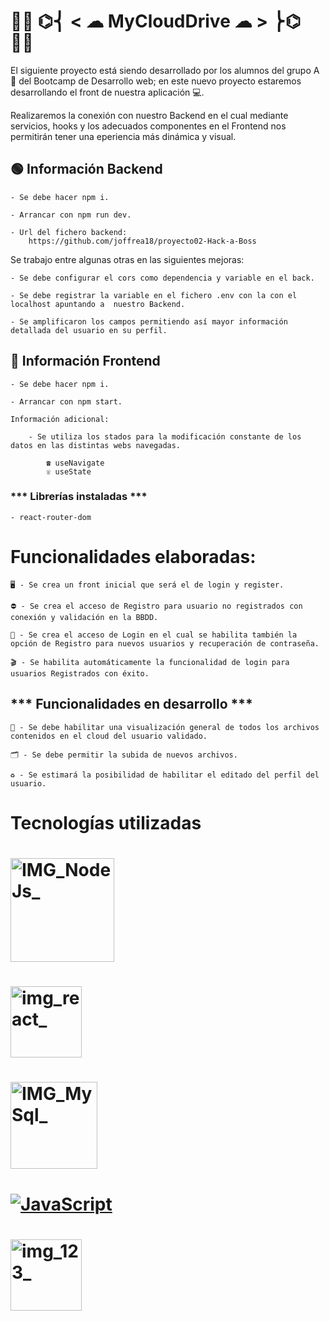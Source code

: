 #     👨‍💻 **********************************⌬⎨ < ☁ MyCloudDrive ☁ > ⎬⌬********************************** 👨‍💻


El siguiente proyecto está siendo desarrollado por los alumnos del grupo A 📝 del Bootcamp de Desarrollo web; en este nuevo proyecto estaremos desarrollando el front de nuestra aplicación 💻.

Realizaremos la conexión con nuestro Backend en el cual mediante servicios, hooks y los adecuados componentes en el Frontend nos permitirán tener una eperiencia más dinámica y visual.


## 🟢 Información Backend

    - Se debe hacer npm i.
    
    - Arrancar con npm run dev.

    - Url del fichero backend:
        https://github.com/joffrea18/proyecto02-Hack-a-Boss

Se trabajo entre algunas otras en las siguientes mejoras:

    - Se debe configurar el cors como dependencia y variable en el back.
    
    - Se debe registrar la variable en el fichero .env con la con el localhost apuntando a  nuestro Backend.
    
    - Se amplificaron los campos permitiendo así mayor información detallada del usuario en su perfil.


## 🔵 Información Frontend

    - Se debe hacer npm i.
    
    - Arrancar con npm start.

    Información adicional:
    
        - Se utiliza los stados para la modificación constante de los datos en las distintas webs navegadas.
        
            ☎︎ useNavigate
            ☏ useState


### *** Librerías instaladas ***

    - react-router-dom


# Funcionalidades elaboradas:


    🖥️ - Se crea un front inicial que será el de login y register.
    
    ⛔️ - Se crea el acceso de Registro para usuario no registrados con conexión y validación en la BBDD.
    
    👤 - Se crea el acceso de Login en el cual se habilita también la opción de Registro para nuevos usuarios y recuperación de contraseña.
    
    🎬 - Se habilita automáticamente la funcionalidad de login para usuarios Registrados con éxito.
    

## *** Funcionalidades en desarrollo ***

    👀 - Se debe habilitar una visualización general de todos los archivos contenidos en el cloud del usuario validado.
    
    🗂️ - Se debe permitir la subida de nuevos archivos.
    
    ♻︎ - Se estimará la posibilidad de habilitar el editado del perfil del usuario.




# Tecnologías utilizadas


# <img width="166" alt="IMG_NodeJs_" src="https://user-images.githubusercontent.com/123706095/236196535-2783aca6-aaee-4675-8501-f35ee35d1a5b.png">

# <img width="114" alt="img_react_" src="https://camo.githubusercontent.com/48d099290b4cb2d7937bcd96e8497cf1845b54a810a6432c70cf944b60b40c77/68747470733a2f2f7261776769742e636f6d2f676f72616e67616a69632f72656163742d69636f6e732f6d61737465722f72656163742d69636f6e732e737667">


# <img width="139" alt="IMG_MySql_" src="https://user-images.githubusercontent.com/123706095/236196551-452673a1-6f0e-4693-8c37-8fbbb3067788.png">

# [![JavaScript](https://img.shields.io/badge/JavaScript-F7DF1E?style=for-the-badge&logo=javascript&logoColor=white&labelColor=101010)]()

# <img width="114" alt="img_123_" src="https://github.com/rto1991/proyecto02-Hack-a-Boss/assets/123706095/cca98819-db13-4f4d-ab25-918de9d27064">







